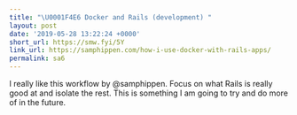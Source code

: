 ```yaml
---
title: "\U0001F4E6 Docker and Rails (development) "
layout: post
date: '2019-05-28 13:22:24 +0000'
short_url: https://smw.fyi/5Y
link_url: https://samphippen.com/how-i-use-docker-with-rails-apps/
permalink: sa6
---
```

I really like this workflow by @samphippen. Focus on what Rails is really good at and isolate the rest. This is something I am going to try and do more of in the future.
